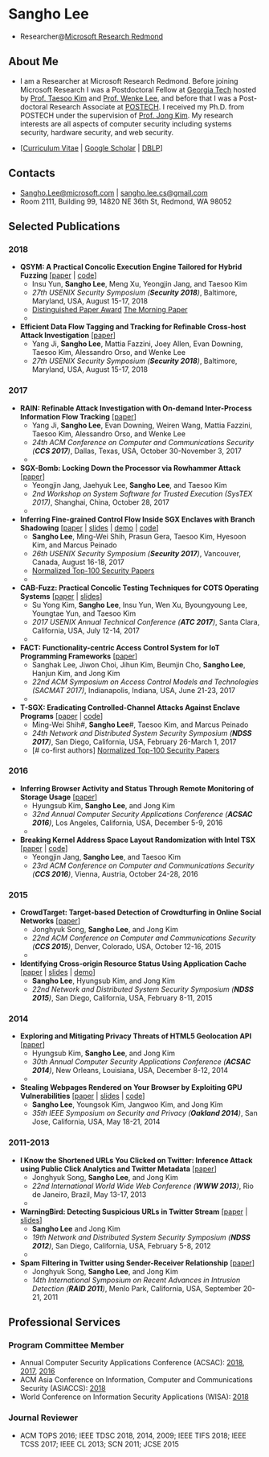 # Sangho Lee
* Researcher@[Microsoft Research Redmond][MSR]

## About Me
* I am a Researcher at Microsoft Research Redmond. Before joining Microsoft Research I was a
Postdoctoral Fellow at [Georgia Tech][GT] hosted by [Prof. Taesoo Kim][TAESOO]
and [Prof. Wenke Lee][WENKE], and before that I was a Post-doctoral Research
Associate at [POSTECH][POSTECH]. I received my Ph.D. from POSTECH under the
supervision of [Prof. Jong Kim][JKIM]. My research interests are all aspects of
computer security including systems security, hardware security, and web
security.

* \[[Curriculum Vitae][CV] | [Google Scholar][SCHOLAR] | [DBLP][DBLP]\]

## Contacts
* [Sangho.Lee@microsoft.com][MS-EMAIL] | [sangho.lee.cs@gmail.com][GMAIL]
* Room 2111, Building 99, 14820 NE 36th St, Redmond, WA 98052

## Selected Publications
### 2018
* __QSYM: A Practical Concolic Execution Engine Tailored for Hybrid Fuzzing__ \[[paper][QSYM] | [code][QSYM-CODE]\]
  * Insu Yun, __Sangho Lee__, Meng Xu, Yeongjin Jang, and Taesoo Kim
  * _27th USENIX Security Symposium (__Security 2018__)_, Baltimore, Maryland, USA, August 15-17, 2018
  * [Distinguished Paper Award][QSYM-AWARD] [The Morning Paper][QSYM-MORNING]
  * &nbsp;
* __Efficient Data Flow Tagging and Tracking for Refinable Cross-host Attack Investigation__ \[[paper][RTAG]\]
  * Yang Ji, __Sangho Lee__, Mattia Fazzini, Joey Allen, Evan Downing, Taesoo Kim, Alessandro Orso, and Wenke Lee
  * _27th USENIX Security Symposium (__Security 2018__)_, Baltimore, Maryland, USA, August 15-17, 2018

### 2017
* __RAIN: Refinable Attack Investigation with On-demand Inter-Process Information Flow Tracking__ \[[paper][RAIN]\]
  * Yang Ji, __Sangho Lee__, Evan Downing, Weiren Wang, Mattia Fazzini, Taesoo Kim, Alessandro Orso, and Wenke Lee
  * _24th ACM Conference on Computer and Communications Security (__CCS 2017__)_, Dallas, Texas, USA, October 30-November 3, 2017
  * &nbsp;
* __SGX-Bomb: Locking Down the Processor via Rowhammer Attack__ \[[paper][SGXBOMB]\]
  * Yeongjin Jang, Jaehyuk Lee, __Sangho Lee__, and Taesoo Kim
  * _2nd Workshop on System Software for Trusted Execution (SysTEX 2017)_, Shanghai, China, October 28, 2017
  * &nbsp;
* __Inferring Fine-grained Control Flow Inside SGX Enclaves with Branch Shadowing__ \[[paper][BSHADOW] | [slides][BSHADOW-SLIDES] | [demo][BSHADOW-DEMO] | [code][BSHADOW-CODE]\]
  * __Sangho Lee__, Ming-Wei Shih, Prasun Gera, Taesoo Kim, Hyesoon Kim, and Marcus Peinado
  * _26th USENIX Security Symposium (__Security 2017__)_, Vancouver, Canada, August 16-18, 2017
  * [Normalized Top-100 Security Papers][NORM-TOP-100]
  * &nbsp;
* __CAB-Fuzz: Practical Concolic Testing Techniques for COTS Operating Systems__ \[[paper][CABFUZZ] | [slides][CABFUZZ-SLIDES]\]
  * Su Yong Kim, __Sangho Lee__, Insu Yun, Wen Xu, Byoungyoung Lee, Youngtae Yun, and Taesoo Kim
  * _2017 USENIX Annual Technical Conference (__ATC 2017__)_, Santa Clara, California, USA, July 12-14, 2017
  * &nbsp;
* __FACT: Functionality-centric Access Control System for IoT Programming Frameworks__ \[[paper][FACT]\]
  * Sanghak Lee, Jiwon Choi, Jihun Kim, Beumjin Cho, __Sangho Lee__, Hanjun Kim, and Jong Kim
  * _22nd ACM Symposium on Access Control Models and Technologies (SACMAT 2017)_, Indianapolis, Indiana, USA, June 21-23, 2017
  * &nbsp;
* __T-SGX: Eradicating Controlled-Channel Attacks Against Enclave Programs__ \[[paper][TSGX] | [code][TSGX-CODE]\]
  * Ming-Wei Shih#, __Sangho Lee__#, Taesoo Kim, and Marcus Peinado
  * _24th Network and Distributed System Security Symposium (__NDSS 2017__)_, San Diego, California, USA, February 26-March 1, 2017
  * [# co-first authors] [Normalized Top-100 Security Papers][NORM-TOP-100]

### 2016
* __Inferring Browser Activity and Status Through Remote Monitoring of Storage Usage__ \[[paper][STORAGE]\]
  * Hyungsub Kim, __Sangho Lee__, and Jong Kim
  * _32nd Annual Computer Security Applications Conference (__ACSAC 2016__)_, Los Angeles, California, USA, December 5-9, 2016
  * &nbsp;
* __Breaking Kernel Address Space Layout Randomization with Intel TSX__ \[[paper][DRK] | [code][DRK-CODE]\]
  * Yeongjin Jang, __Sangho Lee__, and Taesoo Kim
  * _23rd ACM Conference on Computer and Communications Security (__CCS 2016__)_, Vienna, Austria, October 24-28, 2016

### 2015
* __CrowdTarget: Target-based Detection of Crowdturfing in Online Social Networks__ \[[paper][CROWDTARGET]\]
  * Jonghyuk Song, __Sangho Lee__, and Jong Kim
  * _22nd ACM Conference on Computer and Communications Security (__CCS 2015__)_, Denver, Colorado, USA, October 12-16, 2015
  * &nbsp;
* __Identifying Cross-origin Resource Status Using Application Cache__ \[[paper][APPCACHE] | [slides][APPCACHE-SLIDES] | [demo][APPCACHE-DEMO]\]
  * __Sangho Lee__, Hyungsub Kim, and Jong Kim
  * _22nd Network and Distributed System Security Symposium (__NDSS 2015__)_, San Diego, California, USA, February 8-11, 2015

### 2014
* __Exploring and Mitigating Privacy Threats of HTML5 Geolocation API__ \[[paper][GEOLOC]\]
  * Hyungsub Kim, __Sangho Lee__, and Jong Kim
  * _30th Annual Computer Security Applications Conference (__ACSAC 2014__)_, New Orleans, Louisiana, USA, December 8-12, 2014
  * &nbsp;
* __Stealing Webpages Rendered on Your Browser by Exploiting GPU Vulnerabilities__ \[[paper][GPU] | [slides][GPU-SLIDES] | [code][GPU-CODE]\]
  * __Sangho Lee__, Youngsok Kim, Jangwoo Kim, and Jong Kim
  * _35th IEEE Symposium on Security and Privacy (__Oakland 2014__)_, San Jose, California, USA, May 18-21, 2014

### 2011-2013
* __I Know the Shortened URLs You Clicked on Twitter: Inference Attack using Public Click Analytics and Twitter Metadata__ \[[paper][CLICK]\]
  * Jonghyuk Song, __Sangho Lee__, and Jong Kim
  * _22nd International World Wide Web Conference (__WWW 2013__)_, Rio de Janeiro, Brazil, May 13-17, 2013
  * &nbsp;
* __WarningBird: Detecting Suspicious URLs in Twitter Stream__ \[[paper][WARNINGBIRD] | [slides][WARNINGBIRD-SLIDES]\]
  * __Sangho Lee__ and Jong Kim
  * _19th Network and Distributed System Security Symposium (__NDSS 2012__)_, San Diego, California, USA, February 5-8, 2012
  * &nbsp;
* __Spam Filtering in Twitter using Sender-Receiver Relationship__ \[[paper][SPAM]\]
  * Jonghyuk Song, __Sangho Lee__, and Jong Kim
  * _14th International Symposium on Recent Advances in Intrusion Detection (__RAID 2011__)_, Menlo Park, California, USA, September 20-21, 2011

## Professional Services
### Program Committee Member
* Annual Computer Security Applications Conference (ACSAC): [2018][ACSAC18], [2017][ACSAC17], [2016][ACSAC16]
* ACM Asia Conference on Information, Computer and Communications Security (ASIACCS): [2018][ASIACCS18]
* World Conference on Information Security Applications (WISA): [2018][WISA]

### Journal Reviewer
* ACM TOPS 2016; IEEE TDSC 2018, 2014, 2009; IEEE TIFS 2018; IEEE TCSS 2017; IEEE CL 2013; SCN 2011; JCSE 2015

[MSR]:     https://www.microsoft.com/en-us/research/people/sanghle/
[SCS]:     https://www.scs.gatech.edu
[CoC]:     https://www.cc.gatech.edu
[GT]:      https://www.gatech.edu
[IISP]:    https://iisp.gatech.edu
[SSLAB]:   https://gts3.org
[POSTECH]: http://postech.ac.kr
[TAESOO]:  https://taesoo.kim
[WENKE]:   http://wenke.gtisc.gatech.edu
[JKIM]:    https://hpc.postech.ac.kr/~jkim
[CV]:      https://gts3.org/~sangho/cv.pdf
[SCHOLAR]: http://scholar.google.com/citations?user=kjPZ8VcAAAAJ&hl=en
[DBLP]:    http://dblp.uni-trier.de/pers/hd/l/Lee_0001:Sangho

[MS-EMAIL]:     mailto:Sangho.Lee@microsoft.com
[GATECH-EMAIL]: mailto:sangho@gatech.edu
[GMAIL]:        mailto:sangho.lee.cs@gmail.com

[ACSAC18]:   https://www.acsac.org/2018/
[ACSAC17]:   https://www.acsac.org/2017/
[ACSAC16]:   https://www.acsac.org/2016/
[ASIACCS18]: http://asiaccs2018.org/
[WISA]:      http://wisa.or.kr/

[QSYM]:        papers/yun:qsym.pdf
[RTAG]:        papers/ji:rtag.pdf
[RAIN]:        papers/ji:rain.pdf
[SGXBOMB]:     papers/jang:sgx-bomb.pdf
[BSHADOW]:     papers/lee:sgx-branch-shadow.pdf
[CABFUZZ]:     papers/kim:cab-fuzz.pdf
[TSGX]:        papers/shih:tsgx.pdf
[FACT]:        papers/lee:fact.pdf
[STORAGE]:     papers/kim:quota.pdf
[DRK]:         papers/jang:drk.pdf
[ANDROID]:     papers/xu:android-survey.pdf
[CROWDTARGET]: papers/song:crowdtarget.pdf
[APPCACHE]:    papers/lee:appcache.pdf
[EARLY]:       papers/lee:early-filtering.pdf
[GEOLOC]:      papers/kim:geoloc.pdf
[GPU]:         papers/lee:gpu.pdf
[BOTNET]:      papers/lee:botnet-uss.pdf
[CLICK]:       papers/song:click-infer.pdf
[WARNINGBIRD]: papers/lee:warningbird.pdf
[DRMFS]:       papers/lee:drmfs.pdf
[SPAM]:        papers/song:spam.pdf

[BSHADOW-SLIDES]:     papers/lee:sgx-branch-shadow-slides.pdf
[CABFUZZ-SLIDES]:     papers/kim:cab-fuzz-slides.pdf
[GPU-SLIDES]:         papers/lee:gpu-slides.pdf
[APPCACHE-SLIDES]:    papers/lee:appcache-slides.pdf
[WARNINGBIRD-SLIDES]: papers/lee:warningbird-slides.pdf

[QSYM-CODE]:    https://github.com/sslab-gatech/qsym
[TSGX-CODE]:    https://github.com/sslab-gatech/t-sgx
[DRK-CODE]:     https://github.com/sslab-gatech/DrK
[GPU-CODE]:     https://github.com/sangho2/gpu-uninit-mem
[BSHADOW-CODE]: https://github.com/sslab-gatech/branch-shadowing

[BSHADOW-DEMO]:  https://www.youtube.com/watch?v=jf9PanlF374
[APPCACHE-DEMO]: https://www.youtube.com/watch?v=hgYwRsWq2y0

[QSYM-AWARD]:   https://www.usenix.org/conferences/best-papers?taxonomy_vocabulary_1_tid=2018&title_1=security
[QSYM-MORNING]: https://blog.acolyer.org/2018/09/12/qsym-a-practical-concolic-execution-engine-tailored-for-hybrid-fuzzing/

[NORM-TOP-100]: https://www.sec.cs.tu-bs.de/~konrieck/topnotch/sec_ntop100.html
